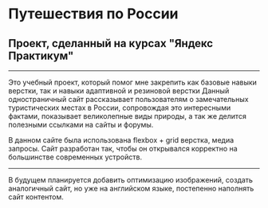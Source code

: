 # Путешествия по России
## Проект, сделанный на курсах "Яндекс Практикум"
___________________________
Это учебный проект, который помог мне закрепить как базовые навыки верстки, так и навыки адаптивной и резиновой верстки
Данный одностраничный сайт рассказывает пользователям о замечательных туристических местах в России, сопровождая это интересными фактами, показывает великолепные виды природы, а так же делится полезными ссылками на сайты и форумы.

В данном сайте была использована flexbox + grid верстка, медиа запросы. Сайт разработан так, чтобы он открывался корректно на большинстве современных устройств.
___________________________
В будущем планируется добавить оптимизацию изображений, создать аналогичный сайт, но уже на английском языке, постепенно наполнять сайт контентом.